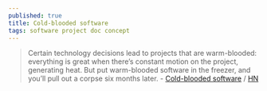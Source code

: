 ```yaml
---
published: true
title: Cold-blooded software
tags: software project doc concept
---
```

> Certain technology decisions lead to projects that are warm-blooded: everything is great when there’s constant motion on the project, generating heat. But put warm-blooded software in the freezer, and you’ll pull out a corpse six months later. - [Cold-blooded software](https://dubroy.com/blog/cold-blooded-software/) / [HN](https://news.ycombinator.com/item?id=38793206)
